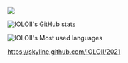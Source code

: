 ![](https://komarev.com/ghpvc/?username=IOLOII&color=blueviolet)   


<!-- <img src="https://media.giphy.com/media/hvRJCLFzcasrR4ia7z/giphy.gif" width="25px"> -->


![IOLOII's GitHub stats](https://github-readme-stats.vercel.app/api?username=IOLOII&show_icons=true)
<!-- [![Imaage](https://github.com/IOLOII/IOLOII/blob/master/image.png?raw=true)](https://github.com/IOLOII) -->

<!-- ![Metrics](https://metrics.lecoq.io/IOLOII?template=classic&config.timezone=Asia%2FShanghai) -->

<!-- ![IOLOII's Most used languages](https://github-readme-stats.vercel.app/api/top-langs?username=IOLOII&show_icons=true&count_private=true&theme=gotham) -->

![IOLOII's Most used languages](https://github-readme-stats.vercel.app/api/top-langs/?username=IOLOII&layout=compact&hide_border=true&langs_count=10)


<https://skyline.github.com/IOLOII/2021>
